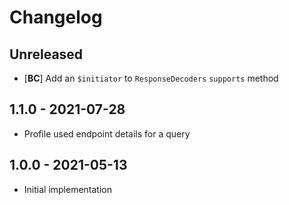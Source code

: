 # Changelog

<!-- There should always be "Unreleased" section at the beginning. -->

## Unreleased
- [**BC**] Add an `$initiator` to `ResponseDecoders` `supports` method

## 1.1.0 - 2021-07-28
- Profile used endpoint details for a query

## 1.0.0 - 2021-05-13
- Initial implementation
